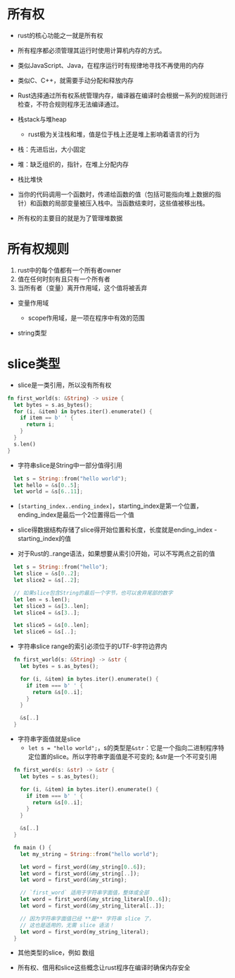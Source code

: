 # 所有权

- rust的核心功能之一就是所有权

- 所有程序都必须管理其运行时使用计算机内存的方式。

- 类似JavaScript、Java，在程序运行时有规律地寻找不再使用的内存
- 类似C、C++，就需要手动分配和释放内存

- Rust选择通过所有权系统管理内存，编译器在编译时会根据一系列的规则进行检查，不符合规则程序无法编译通过。

- 栈stack与堆heap
  - rust极为关注栈和堆，值是位于栈上还是堆上影响着语言的行为

- 栈：先进后出，大小固定

- 堆：缺乏组织的，指针，在堆上分配内存

- 栈比堆快

- 当你的代码调用一个函数时，传递给函数的值（包括可能指向堆上数据的指针）和函数的局部变量被压入栈中。当函数结束时，这些值被移出栈。

- 所有权的主要目的就是为了管理堆数据

# 所有权规则
1. rust中的每个值都有一个所有者owner
2. 值在任何时刻有且只有一个所有者
3. 当所有者（变量）离开作用域，这个值将被丢弃


- 变量作用域
  - scope作用域，是一项在程序中有效的范围

- string类型

# slice类型

- slice是一类引用，所以没有所有权

```rs
fn first_world(s: &String) -> usize {
  let bytes = s.as_bytes();
  for (i, &item) in bytes.iter().enumerate() {
    if item == b' ' {
      return i;
    }
  }
  s.len()
}
```

- 字符串slice是String中一部分值得引用

```rs
  let s = String::from("hello world");
  let hello = &s[0..5];
  let world = &s[6..11];
```

- `[starting_index..ending_index]`，starting_index是第一个位置，ending_index是最后一个2位置得后一个值

- slice得数据结构存储了slice得开始位置和长度，长度就是ending_index - starting_index的值

- 对于Rust的..range语法，如果想要从索引0开始，可以不写两点之前的值

```rs
  let s = String::from("hello");
  let slice = &s[0..2];
  let slice2 = &s[..2];

  // 如果slice包含String的最后一个字节，也可以舍弃尾部的数字
  let len = s.len();
  let slice3 = &s[3..len];
  let slice4 = &s[3..];

  let slice5 = &s[0..len];
  let slice6 = &s[..];
```

- 字符串slice range的索引必须位于的UTF-8字符边界内

```rs
  fn first_world(s: &String) -> &str {
    let bytes = s.as_bytes();

    for (i, &item) in bytes.iter().enumerate() {
      if item === b' ' {
        return &s[0..i];
      }
    }

    &s[..]
  }
```

- 字符串字面值就是slice
  - `let s = "hello world";`，s的类型是`&str`：它是一个指向二进制程序特定位置的slice。所以字符串字面值是不可变的; &str是一个不可变引用

```rs
  fn first_word(s: &str) -> &str {
    let bytes = s.as_bytes();

    for (i, &item) in bytes.iter().enumerate() {
      if item === b' ' {
        return &s[0..i];
      }
    }

    &s[..]
  }

  fn main () {
    let my_string = String::from("hello world");

    let word = first_word(&my_string[0..6]);
    let word = first_word(&my_string[..]);
    let word = first_word(&my_string);

    // `first_word` 适用于字符串字面值，整体或全部
    let word = first_word(&my_string_literal[0..6]);
    let word = first_word(&my_string_literal[..]);

    // 因为字符串字面值已经 **是** 字符串 slice 了，
    // 这也是适用的，无需 slice 语法！
    let word = first_word(my_string_literal);
  }
```

- 其他类型的slice，例如 数组

- 所有权、借用和slice这些概念让rust程序在编译时确保内存安全

